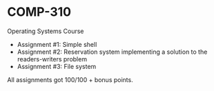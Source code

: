 # COMP-310
Operating Systems Course

- Assignment #1: Simple shell 
- Assignment #2: Reservation system implementing a solution to the readers-writers problem
- Assignment #3: File system 

All assignments got 100/100 + bonus points. 
